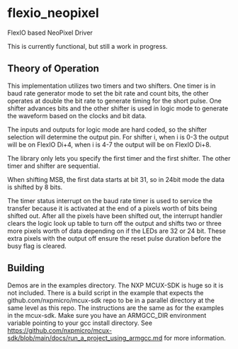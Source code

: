 # flexio_neopixel
FlexIO based NeoPixel Driver

This is currently functional, but still a work in progress.

## Theory of Operation

This implementation utilizes two timers and two shifters.  One timer is in baud rate generator mode to set the bit rate and count bits, the other operates at double the bit rate to generate timing for the short pulse.  One shifter advances bits and the other shifter is used in logic mode to generate the waveform based on the clocks and bit data.

The inputs and outputs for logic mode are hard coded, so the shifter selection will determine the output pin.  For shifter i, when i is 0-3 the output will be on FlexIO Di+4, when i is 4-7 the output will be on FlexIO Di+8.

The library only lets you specify the first timer and the first shifter.  The other timer and shifter are sequential.

When shifting MSB, the first data starts at bit 31, so in 24bit mode the data is shifted by 8 bits.

The timer status interrupt on the baud rate timer is used to service the transfer because it is activated at the end of a pixels worth of bits being shifted out.  After all the pixels have been shifted out, the interrupt handler clears the logic look up table to turn off the output and shifts two or three more pixels worth of data depending on if the LEDs are 32 or 24 bit.  These extra pixels with the output off ensure the reset pulse duration before the busy flag is cleared. 

## Building

Demos are in the examples directory.  The NXP MCUX-SDK is huge so it is not included.  There is a build script in the example that expects the github.com/nxpmicro/mcux-sdk repo to be in a parallel directory at the same level as this repo.  The instructions are the same as for the examples in the mcux-sdk.  Make sure you have an ARMGCC_DIR environment variable pointing to your gcc install directory.  See https://github.com/nxpmicro/mcux-sdk/blob/main/docs/run_a_project_using_armgcc.md for more information.  
